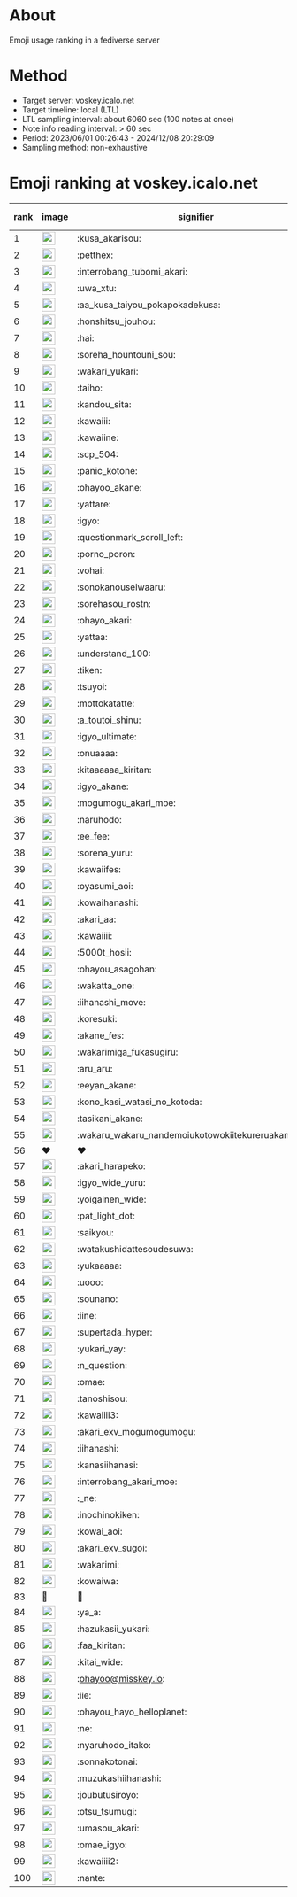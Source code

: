 # About
Emoji usage ranking in a fediverse server

# Method
- Target server: voskey.icalo.net
- Target timeline: local (LTL)
- LTL sampling interval: about 6060 sec (100 notes at once)
- Note info reading interval: > 60 sec
- Period: 2023/06/01 00:26:43 - 2024/12/08 20:29:09 
- Sampling method: non-exhaustive

# Emoji ranking at voskey.icalo.net

|rank|image|signifier|type|frequency score|
|----|----|----|----|----|
|1|<img height="24" src="https://voskey.icalo.net/emoji/kusa_akarisou.webp">|:kusa_akarisou:|custom|35583|
|2|<img height="24" src="https://voskey.icalo.net/emoji/petthex.webp">|:petthex:|custom|27991|
|3|<img height="24" src="https://voskey.icalo.net/emoji/interrobang_tubomi_akari.webp">|:interrobang_tubomi_akari:|custom|14481|
|4|<img height="24" src="https://voskey.icalo.net/emoji/uwa_xtu.webp">|:uwa_xtu:|custom|12546|
|5|<img height="24" src="https://voskey.icalo.net/emoji/aa_kusa_taiyou_pokapokadekusa.webp">|:aa_kusa_taiyou_pokapokadekusa:|custom|11419|
|6|<img height="24" src="https://voskey.icalo.net/emoji/honshitsu_jouhou.webp">|:honshitsu_jouhou:|custom|10130|
|7|<img height="24" src="https://voskey.icalo.net/emoji/hai.webp">|:hai:|custom|8678|
|8|<img height="24" src="https://voskey.icalo.net/emoji/soreha_hountouni_sou.webp">|:soreha_hountouni_sou:|custom|7489|
|9|<img height="24" src="https://voskey.icalo.net/emoji/wakari_yukari.webp">|:wakari_yukari:|custom|7166|
|10|<img height="24" src="https://voskey.icalo.net/emoji/taiho.webp">|:taiho:|custom|6955|
|11|<img height="24" src="https://voskey.icalo.net/emoji/kandou_sita.webp">|:kandou_sita:|custom|6844|
|12|<img height="24" src="https://voskey.icalo.net/emoji/kawaiii.webp">|:kawaiii:|custom|6622|
|13|<img height="24" src="https://voskey.icalo.net/emoji/kawaiine.webp">|:kawaiine:|custom|6507|
|14|<img height="24" src="https://voskey.icalo.net/emoji/scp_504.webp">|:scp_504:|custom|5986|
|15|<img height="24" src="https://voskey.icalo.net/emoji/panic_kotone.webp">|:panic_kotone:|custom|5569|
|16|<img height="24" src="https://voskey.icalo.net/emoji/ohayoo_akane.webp">|:ohayoo_akane:|custom|5194|
|17|<img height="24" src="https://voskey.icalo.net/emoji/yattare.webp">|:yattare:|custom|4932|
|18|<img height="24" src="https://voskey.icalo.net/emoji/igyo.webp">|:igyo:|custom|4881|
|19|<img height="24" src="https://voskey.icalo.net/emoji/questionmark_scroll_left.webp">|:questionmark_scroll_left:|custom|4756|
|20|<img height="24" src="https://voskey.icalo.net/emoji/porno_poron.webp">|:porno_poron:|custom|4543|
|21|<img height="24" src="https://voskey.icalo.net/emoji/vohai.webp">|:vohai:|custom|4387|
|22|<img height="24" src="https://voskey.icalo.net/emoji/sonokanouseiwaaru.webp">|:sonokanouseiwaaru:|custom|4377|
|23|<img height="24" src="https://voskey.icalo.net/emoji/sorehasou_rostn.webp">|:sorehasou_rostn:|custom|4356|
|24|<img height="24" src="https://voskey.icalo.net/emoji/ohayo_akari.webp">|:ohayo_akari:|custom|4188|
|25|<img height="24" src="https://voskey.icalo.net/emoji/yattaa.webp">|:yattaa:|custom|4087|
|26|<img height="24" src="https://voskey.icalo.net/emoji/understand_100.webp">|:understand_100:|custom|3863|
|27|<img height="24" src="https://voskey.icalo.net/emoji/tiken.webp">|:tiken:|custom|3793|
|28|<img height="24" src="https://voskey.icalo.net/emoji/tsuyoi.webp">|:tsuyoi:|custom|3766|
|29|<img height="24" src="https://voskey.icalo.net/emoji/mottokatatte.webp">|:mottokatatte:|custom|3717|
|30|<img height="24" src="https://voskey.icalo.net/emoji/a_toutoi_shinu.webp">|:a_toutoi_shinu:|custom|3577|
|31|<img height="24" src="https://voskey.icalo.net/emoji/igyo_ultimate.webp">|:igyo_ultimate:|custom|3439|
|32|<img height="24" src="https://voskey.icalo.net/emoji/onuaaaa.webp">|:onuaaaa:|custom|3296|
|33|<img height="24" src="https://voskey.icalo.net/emoji/kitaaaaaa_kiritan.webp">|:kitaaaaaa_kiritan:|custom|3229|
|34|<img height="24" src="https://voskey.icalo.net/emoji/igyo_akane.webp">|:igyo_akane:|custom|3059|
|35|<img height="24" src="https://voskey.icalo.net/emoji/mogumogu_akari_moe.webp">|:mogumogu_akari_moe:|custom|3053|
|36|<img height="24" src="https://voskey.icalo.net/emoji/naruhodo.webp">|:naruhodo:|custom|3023|
|37|<img height="24" src="https://voskey.icalo.net/emoji/ee_fee.webp">|:ee_fee:|custom|2995|
|38|<img height="24" src="https://voskey.icalo.net/emoji/sorena_yuru.webp">|:sorena_yuru:|custom|2907|
|39|<img height="24" src="https://voskey.icalo.net/emoji/kawaiifes.webp">|:kawaiifes:|custom|2901|
|40|<img height="24" src="https://voskey.icalo.net/emoji/oyasumi_aoi.webp">|:oyasumi_aoi:|custom|2866|
|41|<img height="24" src="https://voskey.icalo.net/emoji/kowaihanashi.webp">|:kowaihanashi:|custom|2807|
|42|<img height="24" src="https://voskey.icalo.net/emoji/akari_aa.webp">|:akari_aa:|custom|2735|
|43|<img height="24" src="https://voskey.icalo.net/emoji/kawaiiii.webp">|:kawaiiii:|custom|2696|
|44|<img height="24" src="https://voskey.icalo.net/emoji/5000t_hosii.webp">|:5000t_hosii:|custom|2634|
|45|<img height="24" src="https://voskey.icalo.net/emoji/ohayou_asagohan.webp">|:ohayou_asagohan:|custom|2600|
|46|<img height="24" src="https://voskey.icalo.net/emoji/wakatta_one.webp">|:wakatta_one:|custom|2568|
|47|<img height="24" src="https://voskey.icalo.net/emoji/iihanashi_move.webp">|:iihanashi_move:|custom|2553|
|48|<img height="24" src="https://voskey.icalo.net/emoji/koresuki.webp">|:koresuki:|custom|2535|
|49|<img height="24" src="https://voskey.icalo.net/emoji/akane_fes.webp">|:akane_fes:|custom|2509|
|50|<img height="24" src="https://voskey.icalo.net/emoji/wakarimiga_fukasugiru.webp">|:wakarimiga_fukasugiru:|custom|2499|
|51|<img height="24" src="https://voskey.icalo.net/emoji/aru_aru.webp">|:aru_aru:|custom|2495|
|52|<img height="24" src="https://voskey.icalo.net/emoji/eeyan_akane.webp">|:eeyan_akane:|custom|2473|
|53|<img height="24" src="https://voskey.icalo.net/emoji/kono_kasi_watasi_no_kotoda.webp">|:kono_kasi_watasi_no_kotoda:|custom|2422|
|54|<img height="24" src="https://voskey.icalo.net/emoji/tasikani_akane.webp">|:tasikani_akane:|custom|2381|
|55|<img height="24" src="https://voskey.icalo.net/emoji/wakaru_wakaru_nandemoiukotowokiitekureruakanetyan.webp">|:wakaru_wakaru_nandemoiukotowokiitekureruakanetyan:|custom|2343|
|56|❤|❤|unicode|2341|
|57|<img height="24" src="https://voskey.icalo.net/emoji/akari_harapeko.webp">|:akari_harapeko:|custom|2292|
|58|<img height="24" src="https://voskey.icalo.net/emoji/igyo_wide_yuru.webp">|:igyo_wide_yuru:|custom|2282|
|59|<img height="24" src="https://voskey.icalo.net/emoji/yoigainen_wide.webp">|:yoigainen_wide:|custom|2255|
|60|<img height="24" src="https://voskey.icalo.net/emoji/pat_light_dot.webp">|:pat_light_dot:|custom|2243|
|61|<img height="24" src="https://voskey.icalo.net/emoji/saikyou.webp">|:saikyou:|custom|2229|
|62|<img height="24" src="https://voskey.icalo.net/emoji/watakushidattesoudesuwa.webp">|:watakushidattesoudesuwa:|custom|2196|
|63|<img height="24" src="https://voskey.icalo.net/emoji/yukaaaaa.webp">|:yukaaaaa:|custom|2176|
|64|<img height="24" src="https://voskey.icalo.net/emoji/uooo.webp">|:uooo:|custom|2079|
|65|<img height="24" src="https://voskey.icalo.net/emoji/sounano.webp">|:sounano:|custom|2052|
|66|<img height="24" src="https://voskey.icalo.net/emoji/iine.webp">|:iine:|custom|2026|
|67|<img height="24" src="https://voskey.icalo.net/emoji/supertada_hyper.webp">|:supertada_hyper:|custom|1996|
|68|<img height="24" src="https://voskey.icalo.net/emoji/yukari_yay.webp">|:yukari_yay:|custom|1940|
|69|<img height="24" src="https://voskey.icalo.net/emoji/n_question.webp">|:n_question:|custom|1934|
|70|<img height="24" src="https://voskey.icalo.net/emoji/omae.webp">|:omae:|custom|1915|
|71|<img height="24" src="https://voskey.icalo.net/emoji/tanoshisou.webp">|:tanoshisou:|custom|1880|
|72|<img height="24" src="https://voskey.icalo.net/emoji/kawaiiii3.webp">|:kawaiiii3:|custom|1861|
|73|<img height="24" src="https://voskey.icalo.net/emoji/akari_exv_mogumogumogu.webp">|:akari_exv_mogumogumogu:|custom|1824|
|74|<img height="24" src="https://voskey.icalo.net/emoji/iihanashi.webp">|:iihanashi:|custom|1801|
|75|<img height="24" src="https://voskey.icalo.net/emoji/kanasiihanasi.webp">|:kanasiihanasi:|custom|1765|
|76|<img height="24" src="https://voskey.icalo.net/emoji/interrobang_akari_moe.webp">|:interrobang_akari_moe:|custom|1728|
|77|<img height="24" src="https://voskey.icalo.net/emoji/_ne.webp">|:_ne:|custom|1707|
|78|<img height="24" src="https://voskey.icalo.net/emoji/inochinokiken.webp">|:inochinokiken:|custom|1704|
|79|<img height="24" src="https://voskey.icalo.net/emoji/kowai_aoi.webp">|:kowai_aoi:|custom|1704|
|80|<img height="24" src="https://voskey.icalo.net/emoji/akari_exv_sugoi.webp">|:akari_exv_sugoi:|custom|1683|
|81|<img height="24" src="https://voskey.icalo.net/emoji/wakarimi.webp">|:wakarimi:|custom|1676|
|82|<img height="24" src="https://voskey.icalo.net/emoji/kowaiwa.webp">|:kowaiwa:|custom|1666|
|83|🤔|🤔|unicode|1662|
|84|<img height="24" src="https://voskey.icalo.net/emoji/ya_a.webp">|:ya_a:|custom|1612|
|85|<img height="24" src="https://voskey.icalo.net/emoji/hazukasii_yukari.webp">|:hazukasii_yukari:|custom|1611|
|86|<img height="24" src="https://voskey.icalo.net/emoji/faa_kiritan.webp">|:faa_kiritan:|custom|1611|
|87|<img height="24" src="https://voskey.icalo.net/emoji/kitai_wide.webp">|:kitai_wide:|custom|1602|
|88|<img height="24" src="https://voskey.icalo.net/emoji/ohayoo.webp">|:ohayoo@misskey.io:|custom|1601|
|89|<img height="24" src="https://voskey.icalo.net/emoji/iie.webp">|:iie:|custom|1596|
|90|<img height="24" src="https://voskey.icalo.net/emoji/ohayou_hayo_helloplanet.webp">|:ohayou_hayo_helloplanet:|custom|1580|
|91|<img height="24" src="https://voskey.icalo.net/emoji/ne.webp">|:ne:|custom|1555|
|92|<img height="24" src="https://voskey.icalo.net/emoji/nyaruhodo_itako.webp">|:nyaruhodo_itako:|custom|1526|
|93|<img height="24" src="https://voskey.icalo.net/emoji/sonnakotonai.webp">|:sonnakotonai:|custom|1512|
|94|<img height="24" src="https://voskey.icalo.net/emoji/muzukashiihanashi.webp">|:muzukashiihanashi:|custom|1456|
|95|<img height="24" src="https://voskey.icalo.net/emoji/joubutusiroyo.webp">|:joubutusiroyo:|custom|1450|
|96|<img height="24" src="https://voskey.icalo.net/emoji/otsu_tsumugi.webp">|:otsu_tsumugi:|custom|1427|
|97|<img height="24" src="https://voskey.icalo.net/emoji/umasou_akari.webp">|:umasou_akari:|custom|1389|
|98|<img height="24" src="https://voskey.icalo.net/emoji/omae_igyo.webp">|:omae_igyo:|custom|1385|
|99|<img height="24" src="https://voskey.icalo.net/emoji/kawaiiii2.webp">|:kawaiiii2:|custom|1371|
|100|<img height="24" src="https://voskey.icalo.net/emoji/nante.webp">|:nante:|custom|1353|
